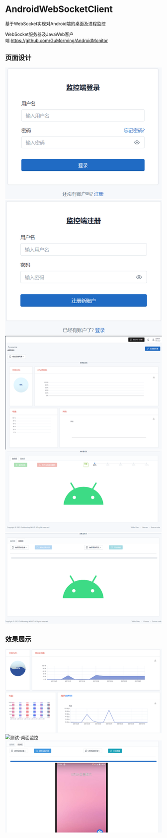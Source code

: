 # AndroidWebSocketClient

基于WebSocket实现对Android端的桌面及进程监控

WebSocket服务器及JavaWeb客户端:<https://github.com/GuMorming/AndroidMonitor>
## 页面设计
![登录页](/readMeImg/loginPage.png)
![注册页](/readMeImg/registerPage.png)
![主页-数据区](/readMeImg/main-data.png)
![主页-监控区](/readMeImg/main-monitor.png)
![主页-回放区](/readMeImg/main-rePlay.png)

## 效果展示
![测试-数据区](/readMeImg/test-data.png)
![测试-桌面监控](/readMeImg/test-monitor.png)
![测试-回放](/readMeImg/test-rePlay.png)
